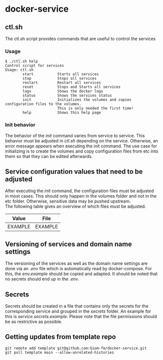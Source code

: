 # docker-service


## ctl.sh
The ctl.sh script provides commands that are useful to control the services
### Usage
```
$ ./ctl.sh help
Control script for services
Usage: ctl.sh
        start           Starts all services
        stop            Stops all services
        restart         Restart all services
        reset           Stops and Starts all services
        logs            Shows the docker logs
        status          Shows the services status
        init            Initializes the volumes and copies configuration files to the volumes.
                        This is only needed the first time!
        help            Shows this help page
```
### Init behavior

The behavior of the *init* command varies from service to service. This behavior must be adjusted in *ctl.sh* depending on the service. Otherwise, an error message appears when executing the init command. The use case for initializing is to create the volumes and copy configuration files from etc into them so that they can be edited afterwards.

## Service configuration values that need to be adjusted 
After executing the *init* command, the configuration files must be adjusted in most cases. This should only happen in the volumes folder and not in the etc folder. Otherwise, sensitive data may be pushed upstream.  
The following table gives an overview of which files must be adjusted.

| Value   | File    |
| ------- | ------- |
| EXAMPLE | EXAMPLE |

## Versioning of services and domain name settings
The versioning of the services as well as the domain name settings are done via an *.env* file which is automatically read by docker-compose. For this, the *env.example* should be copied and adapted. It should be noted that no secrets should end up in the *.env*.

## Secrets
Secrets should be created in a file that contains only the secrets for the corresponding service
and grouped in the *secrets* folder. An example for this is *service.secrets.example*. Please note that the file permissions should be as restrictive as possible.

## Getting updates from template repo
```
git remote add template git@github.com:Giom-fm/docker-service.git
git pull template main --allow-unrelated-histories
```
